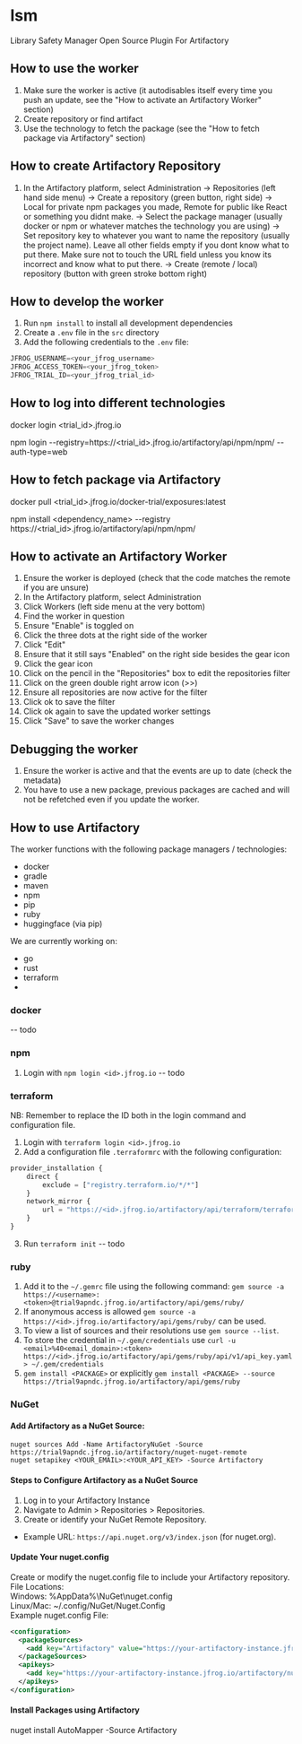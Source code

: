 # lsm
Library Safety Manager Open Source Plugin For Artifactory

## How to use the worker
1. Make sure the worker is active (it autodisables itself every time you push an update, see the "How to activate an Artifactory Worker" section) 
2. Create repository or find artifact
3. Use the technology to fetch the package (see the "How to fetch package via Artifactory" section)

## How to create Artifactory Repository
1. In the Artifactory platform, select Administration 
-> Repositories (left hand side menu) 
-> Create a repository (green button, right side) 
-> Local for private npm packages you made, Remote for public like React or something you didnt make.
-> Select the package manager (usually docker or npm or whatever matches the technology you are using)
-> Set repository key to whatever you want to name the repository (usually the project name). Leave all other fields empty if you dont know what to put there. Make sure not to touch the URL field unless you know its incorrect and know what to put there.
-> Create (remote / local) repository (button with green stroke bottom right)

## How to develop the worker
1. Run `npm install` to install all development dependencies
2. Create a `.env` file in the `src` directory
3. Add the following credentials to the `.env` file:
```ts
JFROG_USERNAME=<your_jfrog_username>
JFROG_ACCESS_TOKEN=<your_jfrog_token>
JFROG_TRIAL_ID=<your_jfrog_trial_id>
```

## How to log into different technologies
<!-- docker login (remember to create access token) -->
docker login <trial_id>.jfrog.io

<!-- npm login -->
npm login --registry=https://<trial_id>.jfrog.io/artifactory/api/npm/npm/ --auth-type=web

## How to fetch package via Artifactory
<!-- docker download "exposures" (sample) image -->
docker pull <trial_id>.jfrog.io/docker-trial/exposures:latest

<!-- npm download -->
npm install <dependency_name> --registry https://<trial_id>.jfrog.io/artifactory/api/npm/npm/   

## How to activate an Artifactory Worker
1. Ensure the worker is deployed (check that the code matches the remote if you are unsure)
2. In the Artifactory platform, select Administration 
3. Click Workers (left side menu at the very bottom)
4. Find the worker in question
5. Ensure "Enable" is toggled on
6. Click the three dots at the right side of the worker
7. Click "Edit"
8. Ensure that it still says "Enabled" on the right side besides the gear icon
9. Click the gear icon
10. Click on the pencil in the "Repositories" box to edit the repositories filter
11. Click on the green double right arrow icon (>>)
12. Ensure all repositories are now active for the filter
13. Click ok to save the filter
14. Click ok again to save the updated worker settings
15. Click "Save" to save the worker changes

## Debugging the worker
1. Ensure the worker is active and that the events are up to date (check the metadata)
2. You have to use a new package, previous packages are cached and will not be refetched even if you update the worker.

## How to use Artifactory
The worker functions with the following package managers / technologies:
- docker
- gradle
- maven
- npm
- pip
- ruby
- huggingface (via pip)

We are currently working on:
- go
- rust
- terraform
- 

### docker
-- todo

### npm
1. Login with `npm login <id>.jfrog.io`
-- todo

### terraform
NB: Remember to replace the ID both in the login command and configuration file.
1. Login with `terraform login <id>.jfrog.io`
2. Add a configuration file `.terraformrc` with the following configuration:
```tf
provider_installation {
    direct {
        exclude = ["registry.terraform.io/*/*"]
    }
    network_mirror {
        url = "https://<id>.jfrog.io/artifactory/api/terraform/terraform/providers/"
    }
}
```
3. Run `terraform init`
-- todo

### ruby
1. Add it to the `~/.gemrc` file using the following command:
`gem source -a https://<username>:<token>@trial9apndc.jfrog.io/artifactory/api/gems/ruby/`
2. If anonymous access is allowed `gem source -a https://<id>.jfrog.io/artifactory/api/gems/ruby/` can be used.
3. To view a list of sources and their resolutions use `gem source --list`.
4. To store the credential in `~/.gem/credentials` use `curl -u <email>%40<email_domain>:<token> https://<id>.jfrog.io/artifactory/api/gems/ruby/api/v1/api_key.yaml > ~/.gem/credentials`
5. `gem install <PACKAGE>` or explicitly `gem install <PACKAGE> --source https://trial9apndc.jfrog.io/artifactory/api/gems/ruby`

### NuGet
#### Add Artifactory as a NuGet Source:  
`nuget sources Add -Name ArtifactoryNuGet -Source https://trial9apndc.jfrog.io/artifactory/nuget-nuget-remote`  
`nuget setapikey <YOUR_EMAIL>:<YOUR_API_KEY> -Source Artifactory`  

#### Steps to Configure Artifactory as a NuGet Source  
1. Log in to your Artifactory Instance  
2. Navigate to Admin > Repositories > Repositories.  
3. Create or identify your NuGet Remote Repository.  
- Example URL: `https://api.nuget.org/v3/index.json` (for nuget.org).  

#### Update Your nuget.config  
Create or modify the nuget.config file to include your Artifactory repository.  
File Locations:  
Windows: %AppData%\NuGet\nuget.config  
Linux/Mac: ~/.config/NuGet/Nuget.Config  
Example nuget.config File:
```xml
<configuration>
  <packageSources>
    <add key="Artifactory" value="https://your-artifactory-instance.jfrog.io/artifactory/nuget-remote" />
  </packageSources>
  <apikeys>
    <add key="https://your-artifactory-instance.jfrog.io/artifactory/nuget-remote" value="YOUR_API_KEY" />
  </apikeys>
</configuration>
```
#### Install Packages using Artifactory

nuget install AutoMapper -Source Artifactory